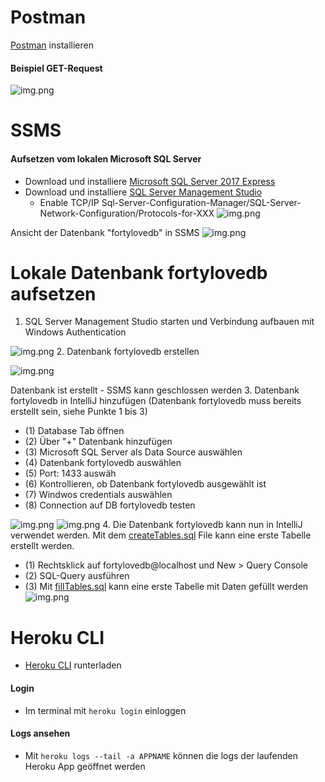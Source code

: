 # Postman

[Postman](https://www.getpostman.com/) installieren


#### Beispiel GET-Request
![img.png](images/postmanUI.png)

# SSMS
#### Aufsetzen vom lokalen Microsoft SQL Server
* Download und installiere [Microsoft SQL Server 2017 Express](https://www.microsoft.com/de-DE/download/details.aspx?id=55994)
* Download und installiere [SQL Server Management Studio](https://learn.microsoft.com/en-us/sql/ssms/download-sql-server-management-studio-ssms?view=sql-server-ver16)
  * Enable TCP/IP Sql-Server-Configuration-Manager/SQL-Server-Network-Configuration/Protocols-for-XXX
  ![img.png](images/SQLServerConfigurationManager.png)

Ansicht der Datenbank "fortylovedb" in SSMS
![img.png](images/SSMS.png)

# Lokale Datenbank fortylovedb aufsetzen
1. SQL Server Management Studio starten und Verbindung aufbauen mit Windows Authentication

![img.png](images/LoginSSMS.png)
2. Datenbank fortylovedb erstellen

![img.png](images/CreateDB.png)

Datenbank ist erstellt - SSMS kann geschlossen werden
3. Datenbank fortylovedb in IntelliJ hinzufügen (Datenbank fortylovedb muss bereits erstellt sein, siehe Punkte 1 bis 3) 
* (1) Database Tab öffnen
* (2) Über "+" Datenbank hinzufügen
* (3) Microsoft SQL Server als Data Source auswählen
* (4) Datenbank fortylovedb auswählen
* (5) Port: 1433 auswäh
* (6) Kontrollieren, ob Datenbank fortylovedb ausgewählt ist
* (7) Windwos credentials auswählen
* (8) Connection auf DB fortylovedb testen

![img.png](images/AddDatabaseToIDE.png)
![img.png](images/DataSourcesAndDrivers.png)
4. Die Datenbank fortylovedb kann nun in IntelliJ verwendet werden. Mit dem [createTables.sql](.src/main/resources/schema/createTables.sql) File kann eine erste Tabelle erstellt werden.
* (1) Rechtsklick auf fortylovedb@localhost und New > Query Console
* (2) SQL-Query ausführen
* (3) Mit [fillTables.sql](.src/main/resources/schema/fillTables.sql) kann eine erste Tabelle mit Daten gefüllt werden
![img.png](images/DBSessions.png)

# Heroku CLI
* [Heroku CLI](https://devcenter.heroku.com/articles/heroku-cli) runterladen
#### Login
* Im terminal mit ``` heroku login ``` einloggen

#### Logs ansehen
* Mit ``` heroku logs --tail -a APPNAME ``` können die logs der laufenden Heroku App geöffnet werden